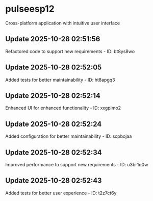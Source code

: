 # pulseesp12
Cross-platform application with intuitive user interface

## Update 2025-10-28 02:51:56
Refactored code to support new requirements - ID: bt8ys8wo


## Update 2025-10-28 02:52:05
Added tests for better maintainability - ID: ht8apgq3


## Update 2025-10-28 02:52:14
Enhanced UI for enhanced functionality - ID: xxgplmo2


## Update 2025-10-28 02:52:24
Added configuration for better maintainability - ID: scpbojaa


## Update 2025-10-28 02:52:34
Improved performance to support new requirements - ID: u3br1q0w


## Update 2025-10-28 02:52:43
Added tests for better user experience - ID: t2z7ct6y

